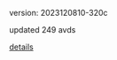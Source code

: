 version: 2023120810-320c

updated 249 avds

[details](https://github.com/0x74f917491bfa7ebfa379/ali_avd_db/blob/master/change_log/2023/12/08/10/320c.txt)